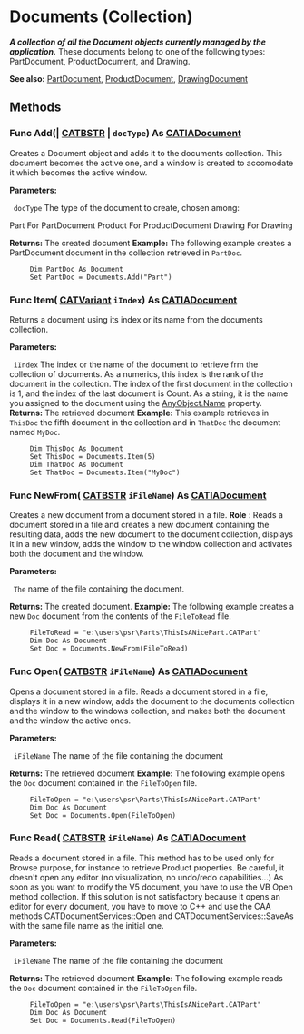 # Documents (Collection)

**_A collection of all the Document objects currently managed by the application._**
These documents belong to one of the following types: PartDocument, ProductDocument, and Drawing.

**See also:**      [PartDocument](../MecModInterfaces/interface_PartDocument_31472.md), [ProductDocument](../ProductStructureInterfaces/interface_ProductDocument_49026.md), [DrawingDocument](../DraftingInterfaces/interface_DrawingDocument_48585.md)

## Methods

### Func **Add**(| [CATBSTR](../System/typedef_CATBSTR_8129.md) | `docType`) As [CATIADocument](../InfInterfaces/interface_Document_14456.md)

   Creates a Document object and adds it to the documents collection. This document becomes the active one, and a window is created to accomodate it which becomes the active window.

**Parameters:**

` docType`      The type of the document to create, chosen among:

Part     For PartDocument Product     For ProductDocument Drawing     For Drawing

**Returns:**      The created document  **Example:**      The following example creates a PartDocument document in the collection retrieved in `PartDoc`.

```VBScript
     Dim PartDoc As Document
     Set PartDoc = Documents.Add("Part")

```

### Func **Item**( [CATVariant](../System/typedef_CATVariant_20656.md)  `iIndex`) As [CATIADocument](../InfInterfaces/interface_Document_14456.md)

   Returns a document using its index or its name from the documents collection.

**Parameters:**

` iIndex`      The index or the name of the document to retrieve frm the collection of documents. As a numerics, this index is the rank of the document in the collection. The index of the first document in the collection is 1, and the index of the last document is Count. As a string, it is the name you assigned to the document using the
[AnyObject.Name](../System/interface_AnyObject_17321.htm#Name) property.  **Returns:**      The retrieved document **Example:**      This example retrieves in `ThisDoc` the fifth document in the collection and in `ThatDoc` the document named `MyDoc`.

```VBScript
     Dim ThisDoc As Document
     Set ThisDoc = Documents.Item(5)
     Dim ThatDoc As Document
     Set ThatDoc = Documents.Item("MyDoc")

```

### Func **NewFrom**( [CATBSTR](../System/typedef_CATBSTR_8129.md)  `iFileName`) As [CATIADocument](../InfInterfaces/interface_Document_14456.md)

   Creates a new document from a document stored in a file. **Role** : Reads a document stored in a file and creates a new document containing the resulting data, adds the new document to the document collection, displays it in a new window, adds the window to the window collection and activates both the document and the window.

**Parameters:**

` The`      name of the file containing the document.

**Returns:**      The created document. **Example:**      The following example creates a new `Doc` document from the contents of the `FileToRead` file.

```VBScript
     FileToRead = "e:\users\psr\Parts\ThisIsANicePart.CATPart"
     Dim Doc As Document
     Set Doc = Documents.NewFrom(FileToRead)

```

### Func **Open**( [CATBSTR](../System/typedef_CATBSTR_8129.md)  `iFileName`) As [CATIADocument](../InfInterfaces/interface_Document_14456.md)

   Opens a document stored in a file. Reads a document stored in a file, displays it in a new window, adds the document to the documents collection and the window to the windows collection, and makes both the document and the window the active ones.

**Parameters:**

` iFileName`      The name of the file containing the document

**Returns:**      The retrieved document **Example:**      The following example opens the `Doc` document contained in the `FileToOpen` file.

```VBScript
     FileToOpen = "e:\users\psr\Parts\ThisIsANicePart.CATPart"
     Dim Doc As Document
     Set Doc = Documents.Open(FileToOpen)

```

### Func **Read**( [CATBSTR](../System/typedef_CATBSTR_8129.md)  `iFileName`) As [CATIADocument](../InfInterfaces/interface_Document_14456.md)

   Reads a document stored in a file. This method has to be used only for Browse purpose, for instance to retrieve Product properties. Be careful, it doesn't open any editor (no visualization, no undo/redo capabilities...) As soon as you want to modify the V5 document, you have to use the VB Open method collection. If this solution is not satisfactory because it opens an editor for every document, you have to move to C++ and use the CAA methods CATDocumentServices::Open and CATDocumentServices::SaveAs with the same file name as the initial one.

**Parameters:**

` iFileName`      The name of the file containing the document

**Returns:**      The retrieved document **Example:**      The following example reads the `Doc` document contained in the `FileToOpen` file.

```VBScript
     FileToOpen = "e:\users\psr\Parts\ThisIsANicePart.CATPart"
     Dim Doc As Document
     Set Doc = Documents.Read(FileToOpen)

```